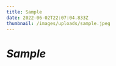 ```yaml
---
title: Sample
date: 2022-06-02T22:07:04.833Z
thumbnail: /images/uploads/sample.jpeg
---
```

# ***Sample***